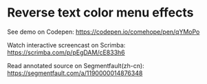 # Reverse text color menu effects

See demo on Codepen: https://codepen.io/comehope/pen/qYMoPo

Watch interactive screencast on Scrimba: https://scrimba.com/p/pEgDAM/cE833h6

Read annotated source on Segmentfault(zh-cn): https://segmentfault.com/a/1190000014876348